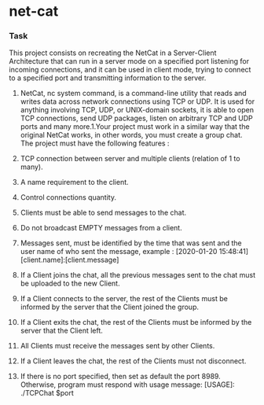 # net-cat
### Task
This project consists on recreating the NetCat in a Server-Client Architecture that can run in a server mode on a specified port listening for incoming connections, and it can be used in client mode, trying to connect to a specified port and transmitting information to the server.

1. NetCat, nc system command, is a command-line utility that reads and writes data across network connections using TCP or UDP. It is used for anything involving TCP, UDP, or UNIX-domain sockets, it is able to open TCP connections, send UDP packages, listen on arbitrary TCP and UDP ports and many more.1.Your project must work in a similar way that the original NetCat works, in other words, you must create a group chat. The project must have the following features :

2. TCP connection between server and multiple clients (relation of 1 to many).
3. A name requirement to the client.
4. Control connections quantity.
5. Clients must be able to send messages to the chat.
6. Do not broadcast EMPTY messages from a client.
7. Messages sent, must be identified by the time that was sent and the user name of who sent the message, example : [2020-01-20 15:48:41][client.name]:[client.message]
8. If a Client joins the chat, all the previous messages sent to the chat must be uploaded to the new Client.
9. If a Client connects to the server, the rest of the Clients must be informed by the server that the Client joined the group.
10. If a Client exits the chat, the rest of the Clients must be informed by the server that the Client left.
11. All Clients must receive the messages sent by other Clients.
12. If a Client leaves the chat, the rest of the Clients must not disconnect.
13. If there is no port specified, then set as default the port 8989. Otherwise, program must respond with usage message: [USAGE]: ./TCPChat $port
